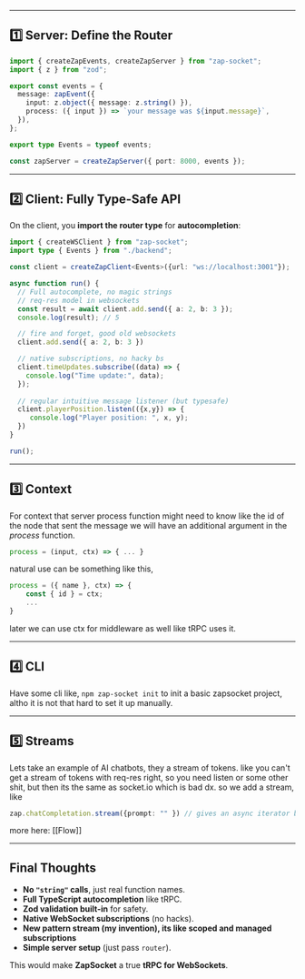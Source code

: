 
---

## **1️⃣ Server: Define the Router**


```ts
import { createZapEvents, createZapServer } from "zap-socket";
import { z } from "zod";

export const events = {
  message: zapEvent({
    input: z.object({ message: z.string() }),
    process: ({ input }) => `your message was ${input.message}`,
  }),
};

export type Events = typeof events;

const zapServer = createZapServer({ port: 8000, events });
```

---

## **2️⃣ Client: Fully Type-Safe API**

On the client, you **import the router type** for **autocompletion**:

```ts
import { createWSClient } from "zap-socket";
import type { Events } from "./backend";

const client = createZapClient<Events>({url: "ws://localhost:3001"});

async function run() {
  // Full autocomplete, no magic strings
  // req-res model in websockets
  const result = await client.add.send({ a: 2, b: 3 });
  console.log(result); // 5

  // fire and forget, good old websockets
  client.add.send({ a: 2, b: 3 })

  // native subscriptions, no hacky bs
  client.timeUpdates.subscribe((data) => {
    console.log("Time update:", data);
  });
  
  // regular intuitive message listener (but typesafe)
  client.playerPosition.listen(({x,y}) => {
     console.log("Player position: ", x, y);
  })
}

run();
```

---

## **3️⃣ Context**

For context that server process function might need to know
like the id of the node that sent the message we will have
an additional argument in the *process* function.

```ts
process = (input, ctx) => { ... }
```

natural use can be something like this,
```ts
process = ({ name }, ctx) => {
	const { id } = ctx;
	...
}
```

later we can use ctx for middleware as well like tRPC uses it.

---

## **4️⃣ CLI**

Have some cli like, `npm zap-socket init` to init a basic zapsocket project, altho it is not that hard to set it up manually.

---

## **5️⃣ Streams**

Lets take an example of AI chatbots, they a stream of tokens.
like you can't get a stream of tokens with req-res right,
so you need listen or some other shit, but then its the same as socket.io which is bad dx.
so we add a stream, like
```ts
zap.chatCompletation.stream({prompt: "" }) // gives an async iterator back.
```

more here: [[Flow]]

---
## **Final Thoughts**

- **No `"string"` calls**, just real function names.
- **Full TypeScript autocompletion** like tRPC.
- **Zod validation built-in** for safety.
- **Native WebSocket subscriptions** (no hacks).
- **New pattern stream (my invention), its like scoped and managed subscriptions**
- **Simple server setup** (just pass `router`).

This would make **ZapSocket** a true **tRPC for WebSockets**. 
